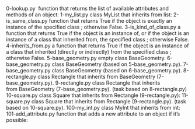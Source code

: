 0-lookup.py	 function that returns the list of available attributes and methods of an object:
1-my_list.py	class MyList that inherits from list:
2-is_same_class.py	function that returns True if the object is exactly an instance of the specified class ; otherwise False.
3-is_kind_of_class.py	a function that returns True if the object is an instance of, or if the object is an instance of a class that inherited from, the specified class ; otherwise False.
4-inherits_from.py	a function that returns True if the object is an instance of a class that inherited (directly or indirectly) from the specified class ; otherwise False.
5-base_geometry.py	empty class BaseGeometry.
6-base_geometry.py	class BaseGeometry (based on 5-base_geometry.py).
7-base_geometry.py	class BaseGeometry (based on 6-base_geometry.py).
8-rectangle.py	class Rectangle that inherits from BaseGeometry (7-base_geometry.py).
9-rectangle.py	class Rectangle that inherits from BaseGeometry (7-base_geometry.py). (task based on 8-rectangle.py)
10-square.py	class Square that inherits from Rectangle (9-rectangle.py):
11-square.py	class Square that inherits from Rectangle (9-rectangle.py). (task based on 10-square.py).
100-my_int.py	class MyInt that inherits from int:
101-add_attribute.py	function that adds a new attribute to an object if it’s possible:


